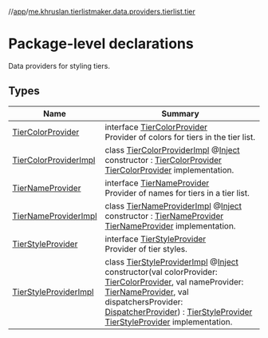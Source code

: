 //[app](../../index.md)/[me.khruslan.tierlistmaker.data.providers.tierlist.tier](index.md)

# Package-level declarations

Data providers for styling tiers.

## Types

| Name | Summary |
|---|---|
| [TierColorProvider](-tier-color-provider/index.md) | interface [TierColorProvider](-tier-color-provider/index.md)<br>Provider of colors for tiers in the tier list. |
| [TierColorProviderImpl](-tier-color-provider-impl/index.md) | class [TierColorProviderImpl](-tier-color-provider-impl/index.md) @[Inject](https://javax-inject.github.io/javax-inject/api/javax/inject/Inject.html) constructor : [TierColorProvider](-tier-color-provider/index.md)<br>[TierColorProvider](-tier-color-provider/index.md) implementation. |
| [TierNameProvider](-tier-name-provider/index.md) | interface [TierNameProvider](-tier-name-provider/index.md)<br>Provider of names for tiers in a tier list. |
| [TierNameProviderImpl](-tier-name-provider-impl/index.md) | class [TierNameProviderImpl](-tier-name-provider-impl/index.md) @[Inject](https://javax-inject.github.io/javax-inject/api/javax/inject/Inject.html) constructor : [TierNameProvider](-tier-name-provider/index.md)<br>[TierNameProvider](-tier-name-provider/index.md) implementation. |
| [TierStyleProvider](-tier-style-provider/index.md) | interface [TierStyleProvider](-tier-style-provider/index.md)<br>Provider of tier styles. |
| [TierStyleProviderImpl](-tier-style-provider-impl/index.md) | class [TierStyleProviderImpl](-tier-style-provider-impl/index.md) @[Inject](https://javax-inject.github.io/javax-inject/api/javax/inject/Inject.html) constructor(val colorProvider: [TierColorProvider](-tier-color-provider/index.md), val nameProvider: [TierNameProvider](-tier-name-provider/index.md), val dispatchersProvider: [DispatcherProvider](../me.khruslan.tierlistmaker.data.providers.dispatchers/-dispatcher-provider/index.md)) : [TierStyleProvider](-tier-style-provider/index.md)<br>[TierStyleProvider](-tier-style-provider/index.md) implementation. |
